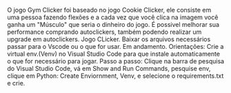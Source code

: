O jogo Gym Clicker foi baseado no jogo Cookie Clicker, ele consiste em uma pessoa fazendo flexões e a cada vez que você clica na imagem você ganha um "Músculo" que seria o dinheiro do jogo. É possivel melhorar sua performance comprando autoclickers, também podendo realizar um upgrade em autoclickers.
Jogo CLicker.
Baixar os arquivos necessários passar para o Vscode ou o que for usar.
Em andamento.
Orientações: Crie a virtual env.(Venv) no Visual Studio Code para que instale automaticamente o que for necessário para jogar.
Passo a passo: Clique na barra de pesquisa do Visual Studio Code, vá em Show and Run Commands, pesquise env, clique em Python: Create Enviornment, Venv, e selecione o requirements.txt e crie.
